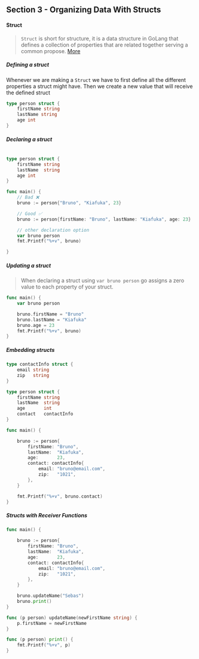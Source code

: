 ## Section 3 - Organizing Data With Structs

#### Struct

> `Struct` is short for structure, it is a data structure in GoLang that defines a collection of properties that are related together serving a common propose. [More](https://www.golangprograms.com/go-language/struct.html)

##### Defining a struct

Whenever we are making a `Struct` we have to first define all the different properties a struct might have. Then we create a new value that will receive the defined struct

```go
type person struct {
    firstName string
    lastName string
    age int
}
```

##### Declaring a struct

```go

type person struct {
	firstName string
    lastName  string
    age int
}

func main() {
    // Bad ❌
    bruno := person{"Bruno", "Kiafuka", 23}

    // Good ✅
    bruno := person{firstName: "Bruno", lastName: "Kiafuka", age: 23}

    // other declaration option
    var bruno person
	fmt.Printf("%+v", bruno)

}
```

##### Updating a struct

> When declaring a struct using `var bruno person` go assigns a zero value to each property of your struct.

```go
func main() {
	var bruno person

	bruno.firstName = "Bruno"
	bruno.lastName = "Kiafuka"
	bruno.age = 23
	fmt.Printf("%+v", bruno)
}
```

##### Embedding structs

```go
type contactInfo struct {
	email string
	zip   string
}

type person struct {
	firstName string
	lastName  string
	age       int
	contact   contactInfo
}

func main() {

	bruno := person{
		firstName: "Bruno",
		lastName:  "Kiafuka",
		age:       23,
		contact: contactInfo{
			email: "bruno@email.com",
			zip:   "1021",
		},
	}

	fmt.Printf("%+v", bruno.contact)
}
```

##### Structs with Receiver Functions

```go
func main() {

	bruno := person{
		firstName: "Bruno",
		lastName:  "Kiafuka",
		age:       23,
		contact: contactInfo{
			email: "bruno@email.com",
			zip:   "1021",
		},
	}

    bruno.updateName("Sebas")
	bruno.print()
}

func (p person) updateName(newFirstName string) {
	p.firstName = newFirstName
}

func (p person) print() {
	fmt.Printf("%+v", p)
}
```
